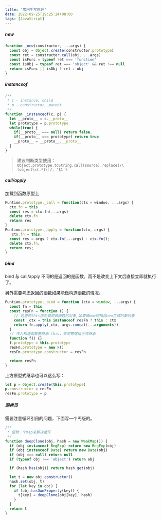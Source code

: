 ```yaml
---
title: '常用手写原理'
date: 2022-09-25T19:25:24+08:00
tags: [JavaScript]
---
```


##### new

```JavaScript
function _new(constructor, ...args) {
  const obj = Object.create(constructor.prototype)
  const ret = constructor.call(obj, ...args)
  const isFunc = typeof ret === 'function'
  const isObj = typeof ret === 'object' && ret !== null
  return isFunc || isObj ? ret : obj
}
```

##### instanceof

```JavaScript
/**
 * c - instance, child
 * p - constructor, parent
 */
function _instanceof(c, p) {
  let __proto__ = c.__proto__
  let prototype = p.prototype
  while(true) {
    if(__proto__ === null) return false;
    if(__proto__ === prototype) return true
    __proto__ = __proto__.__proto__
  }
}
```

> 建议判断类型使用：  
> `Object.prototype.toString.call(source).replace(/\[object\s(.*)\]/, '$1')`

##### call/apply

加载到函数原型上

```JavaScript
Funtion.prototype._call = function(ctx = windwo, ...args) {
  ctx.fn = this
  const res = ctx.fn(...args)
  delete ctx.fn
  return res
}
Funtion.prototype._apply = function(ctx, args) {
   ctx.fn = this;
  const res = args ? ctx.fn(...args) : ctx.fn();
  delete ctx.fn;
  return res;
}
```

##### bind

bind 与 call/apply 不同的是返回的是函数，而不是改变上下文后直接立即就执行了。

另外需要考虑返回的函数如果能做构造函数的情况。

```JavaScript
Funtion.prototype._bind = function (ctx = window, ...args) {
  const fn = this
  const resFn = function () {
    // 这里的this指向调用该函数的对象,如果被new则指向new生成的新对象
    const _ctx = this instanceof resFn ? this : ctx
    return fn.apply(_ctx, args.concat(...arguments))
  }
  // 作为构造函数要继承 this，采用寄宿组合式继承
  function f() {}
  f.prototype = this.prototype
  resFn.prototype = new F()
  resFn.prototype.constructor = resFn

  return resFn
}
```

上方原型式继承也可以这么写：

```JavaScript
let p = Object.create(this.prototype)
p.constructor = resFn
resFn.prototype = p
```

##### 深拷贝

需要注意循环引用的问题，下面写一个丐版的。

```JavaScript
/**
 * 借助一个map来解决循环
 */
function deepClone(obj, hash = new WeakMap()) {
  if (obj instanceof RegExp) return new RegExp(obj)
  if (obj instanceof Date) return new Date(obj)
  if (obj === null) return null
  if (typeof obj !== 'object') return obj

  if (hash.has(obj)) return hash.get(obj)

  let t = new obj.constructor()
  hash.set(obj, t)
  for (let key in obj) {
    if (obj.hasOwnProperty(key)) {
      t[key] = deepClone(obj[key], hash)
    }
  }
  return t
}
```
